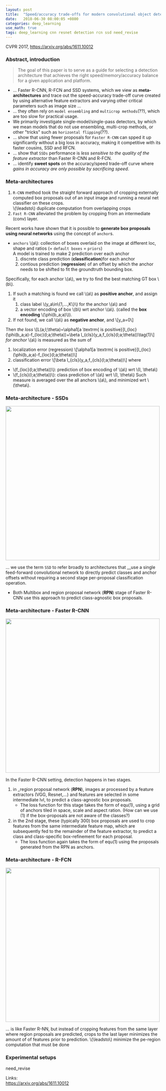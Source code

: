 ```yaml
---
layout: post
title:  "Speed/accuracy trade-offs for modern convolutional object detectors"
date:   2018-06-30 08:00:05 +0800
categories: deep_learning
use_math: true
tags: deep_learning cnn resnet detection rcn ssd need_revise
---
```


CVPR 2017, <a href="https://arxiv.org/abs/1611.10012" target="_blank">https://arxiv.org/abs/1611.10012</a>  

### Abstract, introduction

> The goal of this paper is to serve as a guide for selecting a detection architecture that achieves the right speed/memory/accuracy balance for a given application and platform.

* ... Faster R-CNN, R-FCN and SSD systems, which we view as __meta-architectures__ and trace out the speed-accuracy trade-off curve created by using alternative feature extractors and varying other critical parameters such as image size ...
* ... they often rely on `model ensembling` and `multicrop methods`(??), which are too slow for practical usage.
* We primarily investigate single-model/single-pass detectors, by which we mean models that do not use ensembling, multi-crop methods, or other "tricks" such as `horizontal flipping`(??).
* ... show that using fewer proposals for `Faster R-CNN` can spped it up significantly without a big loss in accuracy, making it competitive with its faster cousins, SSD and RFCN.
* ... show that `SSDs` performance is _less sensitive to the quality of the feature extractor_ than Faster R-CNN and R-FCN.
* ... identify __sweet spots__ on the accuracy/speed trade-off curve where _gains in accuracy are only possible by sacrificing speed_.


### Meta-architectures
1. `R-CNN` method took the straight forward approach of cropping externally computed box proposals out of an input image and running a neural net classifier on these crops.  
\\(\leadsto\\) duplicate computation from overlapping crops
2. `Fast R-CNN` alleviated the problem by cropping from an intermediate (conv) layer.

Recent works have shown that it is possible to __generate box proposals using neural networks__ using the concept of `anchor`s.
* `anchors` \\(a\\): collection of boxes overlaid on the image at different loc, shape and ratios (= `default boxes` = `priors`)  
	A model is trained to make 2 prediction over each anchor
	1. discrete class prediction (__classification__)for each anchor
	2. contious prediction (__regression__) of an offset by which the anchor needs to be shifted to fit the groundtruth bounding box.

Specifically, for each anchor \\(a\\), we try to find the best matching GT box \\(b\\). 

1. If such a matching is found we call \\(a\\) as __positive anchor__, and assign it  
	1. class label \\(y_a\in\\{1,...,K\\}\\) for the anchor \\(a\\) and  
	2. a vector encoding of box \\(b\\) wrt anchor \\(a\\). (called the __box encoding__ \\(\phi(b_a;a)\\)).  
2. If not found, we call \\(a\\) as __negative anchor__, and
	\\[y_a=0\\]

Then _the loss_
\\[L(a;I;\theta)=\alpha1[a \textrm\{ is positive\}]l_\{loc\}(\phi(b_a;a)-f_\{loc\}(I;a;\theta))+\beta l_\{cls\}(y\_a,f_\{cls\}(I;a;\theta))\tag\{1\}\\]
_for anchor_ \\(a\\) is measured as the sum of
1. localization error (regression)
\\[\alpha1[a \textrm\{ is positive\}]l_\{loc\}(\phi(b_a;a)-f_\{loc\}(I;a;\theta))\\]
2. classification error
\\[\beta l_\{cls\}(y\_a,f_\{cls\}(I;a;\theta))\\]
where
* \\(f_\{loc\}(I;a;\theta))\\): prediction of box encoding of \\(a\\) wrt \\(I, \theta\\)
* \\(f_\{cls\}(I;a;\theta))\\): class prediction of \\(a\\) wrt \\(I, \theta\\)
Such measure is averaged over the all anchors \\(a\\), and minimized wrt \\(\theta\\).




### Meta-architecture - SSDs
<img src="{{ site.url }}/images/deeplearning/tradeoff/ssd.png" class="center" style="width:500px"/>

... we use the term `SSD` to refer broadly to architectures that __use a single feed-forward convolutional network to directly predict classes and anchor offsets without requiring a second stage per-proposal classification operation.

* Both Multibox and region proposal network (__RPN__) stage of Faster R-CNN use this approach to predict class-agnostic box proposals.


### Meta-architecture - Faster R-CNN
<img src="{{ site.url }}/images/deeplearning/tradeoff/faster.png" class="center" style="width:500px"/>

In the Faster R-CNN setting, detection happens in two stages.
1. in _region proposal network (__RPN__), images ar processed by a feature extractors (VGG, Resnet,...) and features are selected in some intermediate lvl, to predict a class-agnostic box proposals.  
	* The loss function for this stage takes the form of equ(1), using a grid of anchors tiled in space, scale and aspect ration. (How can we use (1) if the box-proposals are not aware of the classes?)
2. in the 2nd stage, these (typically 300) box proposals are used to crop features from the same intermediate feature map, which are subsequently fed to the remainder of the feature extractor, to predict a class and class-specific box-refinement for each proposal.  
	* The loss function again takes the form of equ(1) using the proposals generated from the RPN as anchors.


### Meta-architecture - R-FCN
<img src="{{ site.url }}/images/deeplearning/tradeoff/rfcn.png" class="center" style="width:500px"/>

... is like Faster R-NN, but instead of cropping features from the same layer where region proposals are predicted, crops to the last layer minimizes the amount of of features prior to prediction.
\\(\leadsto\\) minimize the pe-region computation that must be done


### Experimental setups
need_revise

Links:  
<a href="https://arxiv.org/abs/1611.10012" target="_blank">https://arxiv.org/abs/1611.10012</a>  